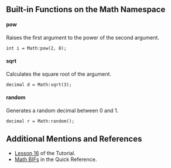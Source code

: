 ## Built-in Functions on the Math Namespace

#### pow

Raises the first argument to the power of the second argument.
    
    
    int i = Math:pow(2, 8);

#### sqrt

Calculates the square root of the argument.
    
    
    decimal d = Math:sqrt(3);

#### random

Generates a random decimal between 0 and 1.
    
    
    decimal r = Math:random(); 

## Additional Mentions and References

  * [Lesson 16](/wiki/spaces/HTUT/pages/5741933/Lesson+16+Math+and+Date+Functions) of the Tutorial.
  * [Math BIFs](https://mezzaninewiki.atlassian.net/wiki/display/HTUT/Quick+Reference#QuickReference-MathBIFs) in the Quick Reference.


